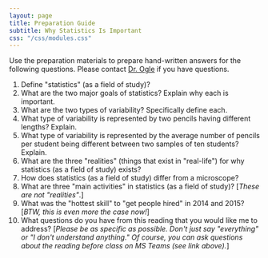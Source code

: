 ```yaml
---
layout: page
title: Preparation Guide
subtitle: Why Statistics Is Important
css: "/css/modules.css"
---
```


<div class="alert alert-warning">
Use the preparation materials to prepare hand-written answers for the following questions. Please contact <a href="https://teams.microsoft.com/l/channel/19%3ad26a8cc37740458aaf93fe10815c9eb1%40thread.tacv2/Questions%2520-%2520Preparation%2520Guide?groupId=1c605bf3-86b9-4b57-8b0c-1753c67bf54a&tenantId=b70d8bab-80b6-4766-b5da-fcfdabdf71c7" target="_blank">Dr. Ogle</a> if you have questions.
</div>

1. Define "statistics" (as a field of study)?
1. What are the two major goals of statistics? Explain why each is important.
1. What are the two types of variability? Specifically define each.
1. What type of variability is represented by two pencils having different lengths? Explain.
1. What type of variability is represented by the average number of pencils per student being different between two samples of ten students? Explain.
1. What are the three "realities" (things that exist in "real-life") for why statistics (as a field of study) exists?
1. How does statistics (as a field of study) differ from a microscope?
1. What are three "main activities" in statistics (as a field of study)? [*These are not "realities"*.]
1. What was the "hottest skill" to "get people hired" in 2014 and 2015? [*BTW, this is even more the case now!*]
1. What questions do you have from this reading that you would like me to address? [*Please be as specific as possible. Don't just say "everything" or "I don't understand anything." Of course, you can ask questions about the reading before class on MS Teams (see link above).*]
